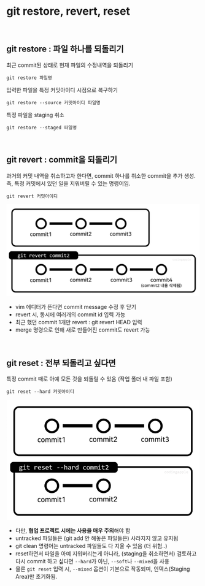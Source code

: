 # git restore, revert, reset

<br/>

## git restore : 파일 하나를 되돌리기

최근 commit된 상태로 현재 파일의 수정내역을 되돌리기

```shell
git restore 파일명
```

입력한 파일을 특정 커밋아이디 시점으로 복구하기

```shell
git restore --source 커밋아이디 파일명
```

특정 파일을 staging 취소

```shell
git restore --staged 파일명
```

<br/>

## git revert : commit을 되돌리기

과거의 커밋 내역을 취소하고자 한다면, commit 하나를 취소한 commit을 추가 생성. 즉, 특정 커밋에서 있던 일을 지워버릴 수 있는 명령어임.

```shell
git revert 커밋아이디
```

![git_revert](/Images/git_revert.png)

- vim 에디터가 뜬다면 commit message 수정 후 닫기
- revert 시, 동시에 여러개의 commit id 입력 가능
- 최근 했던 commit 1개만 revert : git revert HEAD 입력
- merge 명령으로 인해 새로 만들어진 commit도 revert 가능

<br/>

## git reset : 전부 되돌리고 싶다면

특정 commit 때로 아예 모든 것을 되돌릴 수 있음 (작업 폴더 내 파일 포함)

```shell
git reset --hard 커밋아이디
```

![git_reset](/Images/git_reset.png)

- 다만, **협업 프로젝트 시에는 사용을 매우 주의**해야 함
- untracked 파일들은 (git add 안 해놓은 파일들은) 사라지지 않고 유지됨
- git clean 명령어는 untracked 파일들도 다 지울 수 있음 (더 위험..)
- reset하면서 파일을 아예 지워버리는게 아니라, (staging을 취소하면서) 검토하고 다시 commit 하고 싶다면 `--hard`가 아닌, `--soft`나 `--mixed`을 사용
- 물론 `git reset` 입력 시, `--mixed` 옵션이 기본으로 작동되며, 인덱스(Staging Area)만 초기화됨.
